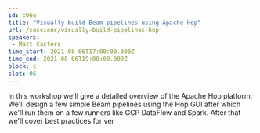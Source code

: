 ```yaml
---
id: c06w
title: "Visually build Beam pipelines using Apache Hop"
url: /sessions/visually-build-pipelines-hop
speakers:
 - Matt Casters
time_start: 2021-08-06T17:00:00.000Z
time_end: 2021-08-06T19:00:00.000Z
block: c
slot: 06
---
```


In this workshop we'll give a detailed overview of the Apache Hop platform.  We'll design a few simple Beam pipelines using the Hop GUI after which we'll run them on a few runners like GCP DataFlow and Spark.  After that we'll cover best practices for ver
